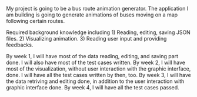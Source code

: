 My project is going to be a bus route animation generator. The application I am building is going to generate animations of buses moving on a map following certain routes.

Required background knowledge including 1) Reading, editing, saving JSON files. 2) Visualizing animation. 3) Reading user input and providing feedbacks.

By week 1, I will have most of the data reading, editing, and saving part done. I will also have most of the test cases written.
By week 2, I will have most of the visualization, without user interaction with the graphic interface, done. I will have all the test cases written by then, too.
By week 3, I will have the data retriving and editing done, in addition to the user interaction with graphic interface done.
By week 4, I will have all the test cases passed.

